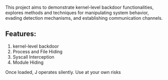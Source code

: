 
This project aims to demonstrate kernel-level backdoor functionalities, explores methods and techniques for  manipulating system behavior, evading detection mechanisms, and establishing communication channels.

## Features:

1. kernel-level backdoor 
2. Process and File Hiding
3. Syscall Interception
4. Module Hiding

Once loaded, J operates silently. Use at your own risks